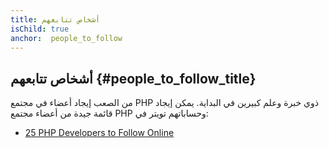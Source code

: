 ```yaml
---
title: أشخاص تتابعهم
isChild: true
anchor:  people_to_follow
---
```


## أشخاص تتابعهم {#people_to_follow_title}

من الصعب إيجاد أعضاء في مجتمع PHP ذوي خبرة وعلم كبيرين في البداية.
يمكن إيجاد قائمة جيدة من أعضاء مجتمع PHP وحساباتهم تويتر في:

* [25 PHP Developers to Follow Online][php-developers-to-follow]


[php-developers-to-follow]: https://blog.newrelic.com/2014/05/02/25-php-developers-follow-online/

